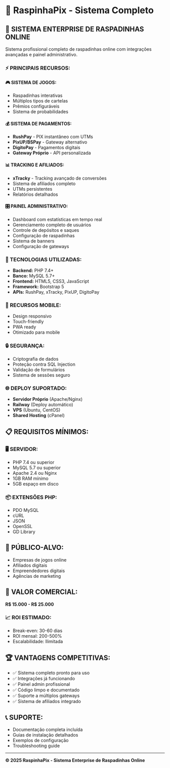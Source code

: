 # 🎰 RaspinhaPix - Sistema Completo

## 🚀 SISTEMA ENTERPRISE DE RASPADINHAS ONLINE

Sistema profissional completo de raspadinhas online com integrações avançadas e painel administrativo.

### ⚡ PRINCIPAIS RECURSOS:

#### 🎮 SISTEMA DE JOGOS:
- Raspadinhas interativas
- Múltiplos tipos de cartelas
- Prêmios configuráveis
- Sistema de probabilidades

#### 💰 SISTEMA DE PAGAMENTOS:
- **RushPay** - PIX instantâneo com UTMs
- **PixUP/BSPay** - Gateway alternativo
- **DigitoPay** - Pagamentos digitais
- **Gateway Próprio** - API personalizada

#### 📊 TRACKING E AFILIADOS:
- **xTracky** - Tracking avançado de conversões
- Sistema de afiliados completo
- UTMs persistentes
- Relatórios detalhados

#### 🎛️ PAINEL ADMINISTRATIVO:
- Dashboard com estatísticas em tempo real
- Gerenciamento completo de usuários
- Controle de depósitos e saques
- Configuração de raspadinhas
- Sistema de banners
- Configuração de gateways

### 🔧 TECNOLOGIAS UTILIZADAS:
- **Backend:** PHP 7.4+
- **Banco:** MySQL 5.7+
- **Frontend:** HTML5, CSS3, JavaScript
- **Framework:** Bootstrap 5
- **APIs:** RushPay, xTracky, PixUP, DigitoPay

### 📱 RECURSOS MOBILE:
- Design responsivo
- Touch-friendly
- PWA ready
- Otimizado para mobile

### 🔒 SEGURANÇA:
- Criptografia de dados
- Proteção contra SQL Injection
- Validação de formulários
- Sistema de sessões seguro

### 🌐 DEPLOY SUPORTADO:
- **Servidor Próprio** (Apache/Nginx)
- **Railway** (Deploy automático)
- **VPS** (Ubuntu, CentOS)
- **Shared Hosting** (cPanel)

## 📋 REQUISITOS MÍNIMOS:

### 🖥️ SERVIDOR:
- PHP 7.4 ou superior
- MySQL 5.7 ou superior
- Apache 2.4 ou Nginx
- 1GB RAM mínimo
- 5GB espaço em disco

### 📦 EXTENSÕES PHP:
- PDO MySQL
- cURL
- JSON
- OpenSSL
- GD Library

## 🎯 PÚBLICO-ALVO:
- Empresas de jogos online
- Afiliados digitais
- Empreendedores digitais
- Agências de marketing

## 💎 VALOR COMERCIAL:
**R$ 15.000 - R$ 25.000**

### 📈 ROI ESTIMADO:
- Break-even: 30-60 dias
- ROI mensal: 200-500%
- Escalabilidade: Ilimitada

## 🏆 VANTAGENS COMPETITIVAS:
- ✅ Sistema completo pronto para uso
- ✅ Integrações já funcionando
- ✅ Painel admin profissional
- ✅ Código limpo e documentado
- ✅ Suporte a múltiplos gateways
- ✅ Sistema de afiliados integrado

## 📞 SUPORTE:
- Documentação completa incluída
- Guias de instalação detalhados
- Exemplos de configuração
- Troubleshooting guide

---

**© 2025 RaspinhaPix - Sistema Enterprise de Raspadinhas Online**

